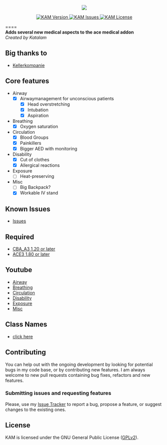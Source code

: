 <p align="center">
    <img src="https://raw.githubusercontent.com/Katalam/kat_aceAdvMedical/master/logo.jpg">
</p>

<p align="center">
    <a href="https://github.com/Katalam/kat_aceAdvMedical/releases/latest">
        <img src="https://img.shields.io/badge/Version-3.12.5-blue.svg?style=flat-square" alt="KAM Version">
    </a>
    <a href="https://github.com/Katalam/kat_aceAdvMedical/issues">
        <img src="https://img.shields.io/github/issues-raw/acemod/ACE3.svg?style=flat-square&label=Issues" alt="KAM Issues">
    </a>
    <a href="https://github.com/Katalam/kat_aceAdvMedical/blob/master/LICENSE">
        <img src="https://img.shields.io/badge/License-GPLv2-red.svg?style=flat-square" alt="KAM License">
    </a>
</p>


====<br/>
**Adds several new medical aspects to the ace medical addon**<br/>
*Created by Katalam*

Big thanks to
---------
+ [Kellerkompanie](http://kellerkompanie.com/)

## Core features

- Airway
  - [x] Airwaymanagement for unconscious patients
    - [x] Head overstretching
    - [x] Intubation
    - [x] Aspiration
- Breathing
  - [x] Oxygen saturation
- Circulation
  - [x] Blood Groups
  - [x] Painkillers
  - [x] Bigger AED with monitoring
- Disability
  - [x] Cut of clothes
  - [x] Allergical reactions
- Exposure
  - [ ] Heat-preserving
- Misc
  - [ ] Big Backpack?
  - [x] Workable IV stand

Known Issues
------------
+ [Issues](https://github.com/Katalam/kat_aceAdvMedical/issues)

Required
--------
+ [CBA_A3 1.20 or later](http://www.armaholic.com/page.php?id=18767)
+ [ACE3 1.80 or later](https://ace3mod.com/)

Youtube
--------
+ [Airway](https://youtu.be/V0csFQ1PLIw)
+ [Breathing](abc)
+ [Circulation](abc)
+ [Disability](abc)
+ [Exposure](abc)
+ [Misc](abc)

Class Names
--------
+ [click here](https://github.com/Katalam/kat_aceAdvMedical/wiki/Class-Names)

## Contributing

You can help out with the ongoing development by looking for potential bugs in my code base, or by contributing new features. I am always welcome to new pull requests containing bug fixes, refactors and new features.

### Submitting issues and requesting features

Please, use my [Issue Tracker](https://github.com/Katalam/kat_aceAdvMedical/issues) to report a bug, propose a feature, or suggest changes to the existing ones.

## License

KAM is licensed under the GNU General Public License ([GPLv2](https://github.com/acemod/ACE3/blob/master/LICENSE)).
